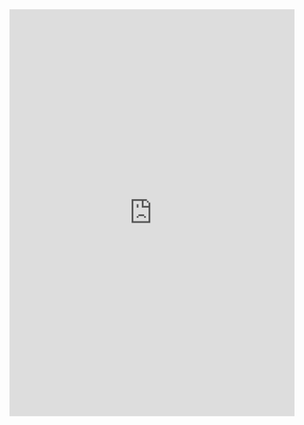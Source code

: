 <!-- Copy and Paste Me -->
<div class="glitch-embed-wrap" style="height: 720px; width: 100%;">
  <iframe
    allow="geolocation; microphone; camera; midi; vr; encrypted-media"
    src="https://glitch.com/embed/#!/embed/basic-shader?path=README.md&previewSize=100"
    alt="basic-shader on Glitch"
    style="height: 100%; width: 100%; border: 0;">
  </iframe>
</div>
